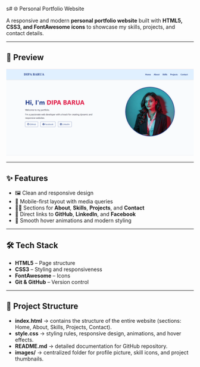 s# 🌐 Personal Portfolio Website

A responsive and modern **personal portfolio website** built with **HTML5, CSS3, and FontAwesome icons** to showcase my skills, projects, and contact details.  

---

## 📸 Preview
![Portfolio Screenshot](images/image.jpg)

---

## ✨ Features
- 🖼️ Clean and responsive design  
- 📱 Mobile-first layout with media queries  
- 🧑‍💻 Sections for **About**, **Skills**, **Projects**, and **Contact**  
- 🔗 Direct links to **GitHub**, **LinkedIn**, and **Facebook**  
- 🎨 Smooth hover animations and modern styling  

---

## 🛠️ Tech Stack
- **HTML5** – Page structure  
- **CSS3** – Styling and responsiveness  
- **FontAwesome** – Icons  
- **Git & GitHub** – Version control  

---

## 📂 Project Structure
- **index.html** → contains the structure of the entire website (sections: Home, About, Skills, Projects, Contact).  
- **style.css** → styling rules, responsive design, animations, and hover effects.  
- **README.md** → detailed documentation for GitHub repository.  
- **images/** → centralized folder for profile picture, skill icons, and project thumbnails. 
